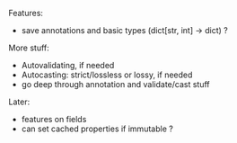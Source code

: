 Features:

- save annotations and basic types (dict[str, int] -> dict) ?

More stuff:

- Autovalidating, if needed
- Autocasting: strict/lossless or lossy, if needed
- go deep through annotation and validate/cast stuff

Later:

- features on fields
- can set cached properties if immutable ?
